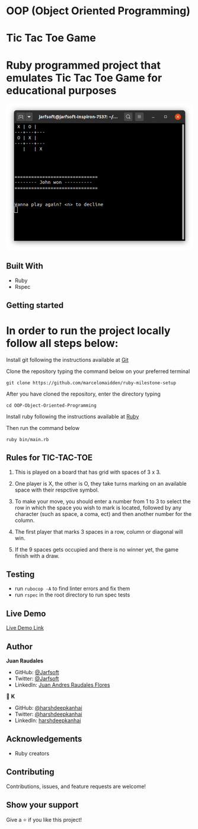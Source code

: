 # OOP (Object Oriented Programming)
# Tic Tac Toe Game

# Ruby programmed project that emulates Tic Tac Toe Game for educational purposes

![screenshot](./screenshot.png)


## Built With

- Ruby
- Rspec

## Getting started
# In order to run the project locally follow all steps below:
Install git following the instructions available at [Git](https://git-scm.com/downloads)

Clone the repository typing the command below on your preferred terminal

    git clone https://github.com/marcelomaidden/ruby-milestone-setup

After you have cloned the repository, enter the directory typing 
        
    cd OOP-Object-Oriented-Programming

Install ruby following the instructions available at [Ruby](https://www.ruby-lang.org/en/downloads/)

Then run the command below

    ruby bin/main.rb

## Rules for TIC-TAC-TOE

1. This is played on a board that has grid with spaces of 3 x 3.

2. One player is X, the other is O, they take turns marking on an available space with their respctive symbol.

3. To make your move, you should enter a number from 1 to 3 to select the row in which the space you wish to mark is located, followed by any character (such as space, a coma, ect) and then another number for the column.

4. The first player that marks 3 spaces in a row, column or diagonal will win.

5. If the 9 spaces gets occupied and there is no winner yet, the game finish with a draw.

## Testing
- run `rubocop -A` to find linter errors and fix them
- run `rspec` in the root directory to run spec tests

## Live Demo

[Live Demo Link](https://repl.it/@JuanAndrsAndrs7/WhirlwindRoyalblueConfig#main.rb)

## Author

**Juan Raudales**

- GitHub: [@Jarfsoft](https://github.com/Jarfsoft)
- Twitter: [@Jarfsoft](https://twitter.com/Jarfsoft)
- LinkedIn: [Juan Andres Raudales Flores](https://www.linkedin.com/in/juan-raudales-flores-7b0a3b113/)

👤 **K**

- GitHub: [@harshdeepkanhai](https://github.com/harshdeepkanhai)
- Twitter: [@harshdeepkanhai](https://twitter.com/harshdeepkanhai)
- LinkedIn: [harshdeepkanhai](https://linkedin.com/in/harshdeepkanhai)

## Acknowledgements
- Ruby creators

##  Contributing

Contributions, issues, and feature requests are welcome!

## Show your support

Give a ⭐️ if you like this project!